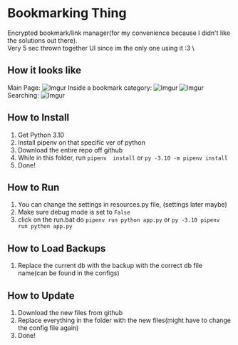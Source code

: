 # Bookmarking Thing

Encrypted bookmark/link manager(for my convenience because I didn't like the solutions out there).\
Very 5 sec thrown together UI since im the only one using it :3 \

## How it looks like

Main Page:
![Imgur](https://i.imgur.com/cD1NM2d.png)
Inside a bookmark category:
![Imgur](https://i.imgur.com/tbifkkQ.png)
![Imgur](https://i.imgur.com/9RbwNTy.png)
Searching:
![Imgur](https://i.imgur.com/VXGtGJG.png)

## How to Install

1. Get Python 3.10
2. Install pipenv on that specific ver of python
3. Download the entire repo off github
4. While in this folder, run `pipenv  install` or `py -3.10 -m pipenv install`
5. Done!

## How to Run

1. You can change the settings in resources.py file, (settings later maybe)
2. Make sure debug mode is set to `False`
3. click on the run.bat do `pipenv run python app.py` or `py -3.10 pipenv run python app.py`

## How to Load Backups

1. Replace the current db with the backup with the correct db file name(can be found in the configs)

## How to Update

1. Download the new files from github
2. Replace everything in the folder with the new files(might have to change the config file again)
3. Done!
